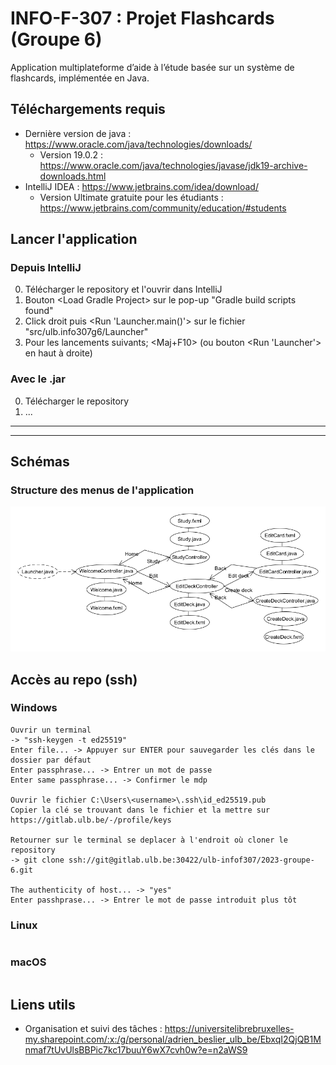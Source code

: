 # INFO-F-307 : Projet Flashcards (Groupe 6)
Application multiplateforme d’aide à l’étude basée sur un système de flashcards, implémentée en Java.

## Téléchargements requis
* Dernière version de java : https://www.oracle.com/java/technologies/downloads/
  * Version 19.0.2 : https://www.oracle.com/java/technologies/javase/jdk19-archive-downloads.html
* IntelliJ IDEA : https://www.jetbrains.com/idea/download/
  * Version Ultimate gratuite pour les étudiants : https://www.jetbrains.com/community/education/#students

## Lancer l'application

### Depuis IntelliJ
0. Télécharger le repository et l'ouvrir dans IntelliJ
1. Bouton \<Load Gradle Project> sur le pop-up "Gradle build scripts found"
2. Click droit puis <Run 'Launcher.main()'> sur le fichier "src/ulb.info307g6/Launcher"
3. Pour les lancements suivants; <Maj+F10> (ou bouton <Run 'Launcher'> en haut à droite)

### Avec le .jar
0. Télécharger le repository
1.  ...


---

---


## Schémas
### Structure des menus de l'application
![](/resources/img/menuStructure.png)

## Accès au repo (ssh)

### Windows
```
Ouvrir un terminal
-> "ssh-keygen -t ed25519"
Enter file... -> Appuyer sur ENTER pour sauvegarder les clés dans le dossier par défaut
Enter passphrase... -> Entrer un mot de passe
Enter same passphrase... -> Confirmer le mdp

Ouvrir le fichier C:\Users\<username>\.ssh\id_ed25519.pub
Copier la clé se trouvant dans le fichier et la mettre sur https://gitlab.ulb.be/-/profile/keys

Retourner sur le terminal se deplacer à l'endroit où cloner le repository
-> git clone ssh://git@gitlab.ulb.be:30422/ulb-infof307/2023-groupe-6.git

The authenticity of host... -> "yes"
Enter passhprase... -> Entrer le mot de passe introduit plus tôt
```

### Linux
```
```

### macOS
```
```

## Liens utils
- Organisation et suivi des tâches : https://universitelibrebruxelles-my.sharepoint.com/:x:/g/personal/adrien_beslier_ulb_be/EbxqI2QjQB1Mnmaf7tUvUlsBBPic7kc17buuY6wX7cvh0w?e=n2aWS9